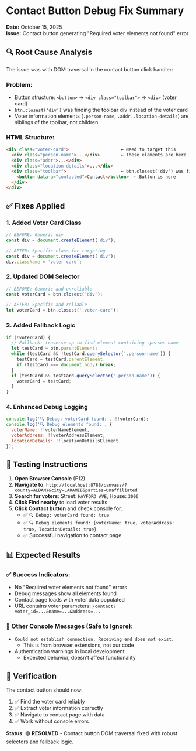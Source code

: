 # Contact Button Debug Fix Summary
**Date:** October 15, 2025  
**Issue:** Contact button generating "Required voter elements not found" error

## 🔍 **Root Cause Analysis**

The issue was with DOM traversal in the contact button click handler:

### **Problem**: 
- Button structure: `<button>` → `<div class="toolbar">` → `<div>` (voter card)
- `btn.closest('div')` was finding the toolbar div instead of the voter card
- Voter information elements (`.person-name`, `.addr`, `.location-details`) are siblings of the toolbar, not children

### **HTML Structure**:
```html
<div class="voter-card">                    ← Need to target this
  <div class="person-name">...</div>        ← These elements are here
  <div class="addr">...</div>
  <div class="location-details">...</div>
  <div class="toolbar">                     ← btn.closest('div') was finding this
    <button data-a="contacted">Contact</button>  ← Button is here
  </div>
</div>
```

## ✅ **Fixes Applied**

### 1. **Added Voter Card Class**
```javascript
// BEFORE: Generic div
const div = document.createElement('div');

// AFTER: Specific class for targeting
const div = document.createElement('div');
div.className = 'voter-card';
```

### 2. **Updated DOM Selector**
```javascript
// BEFORE: Generic and unreliable
const voterCard = btn.closest('div');

// AFTER: Specific and reliable
let voterCard = btn.closest('.voter-card');
```

### 3. **Added Fallback Logic**
```javascript
if (!voterCard) {
  // Fallback: traverse up to find element containing .person-name
  let testCard = btn.parentElement;
  while (testCard && !testCard.querySelector('.person-name')) {
    testCard = testCard.parentElement;
    if (testCard === document.body) break;
  }
  if (testCard && testCard.querySelector('.person-name')) {
    voterCard = testCard;
  }
}
```

### 4. **Enhanced Debug Logging**
```javascript
console.log('🔍 Debug: voterCard found:', !!voterCard);
console.log('🔍 Debug elements found:', {
  voterName: !!voterNameElement,
  voterAddress: !!voterAddressElement, 
  locationDetails: !!locationDetailsElement
});
```

## 🧪 **Testing Instructions**

1. **Open Browser Console** (F12)
2. **Navigate to**: `http://localhost:8788/canvass/?county=ALBANY&city=LARAMIE&parties=Unaffiliated`
3. **Search for voters**: Street: `HAYFORD AVE`, House: `3006`
4. **Click Find nearby** to load voter results
5. **Click Contact button** and check console for:
   - ✅ `🔍 Debug: voterCard found: true`
   - ✅ `🔍 Debug elements found: {voterName: true, voterAddress: true, locationDetails: true}`
   - ✅ Successful navigation to contact page

## 📊 **Expected Results**

### **✅ Success Indicators**:
- No "Required voter elements not found" errors
- Debug messages show all elements found
- Contact page loads with voter data populated
- URL contains voter parameters: `/contact?voter_id=...&name=...&address=...`

### **🚨 Other Console Messages** (Safe to Ignore):
- `Could not establish connection. Receiving end does not exist.` 
  - This is from browser extensions, not our code
- Authentication warnings in local development
  - Expected behavior, doesn't affect functionality

## 🎯 **Verification**

The contact button should now:
1. ✅ Find the voter card reliably
2. ✅ Extract voter information correctly  
3. ✅ Navigate to contact page with data
4. ✅ Work without console errors

**Status**: 🟢 **RESOLVED** - Contact button DOM traversal fixed with robust selectors and fallback logic.
